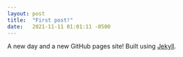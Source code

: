 ```yaml
---
layout: post
title:  "First post!"
date:   2021-11-11 01:01:11 -0500
---
```

<!--# First post!-->
A new day and a new GitHub pages site! Built using [Jekyll](https://jekyllrb.com).
